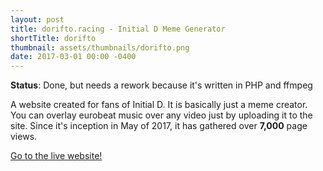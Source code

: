 ```yaml
---
layout: post
title: dorifto.racing - Initial D Meme Generator
shortTitle: dorifto
thumbnail: assets/thumbnails/dorifto.png
date: 2017-03-01 00:00 -0400
---
```



<!---
Write a really in depth explanation for this with more pictures and maybe refactor and redo my code
-->

**Status**: Done, but needs a rework because it's written in PHP and ffmpeg

A website created for fans of Initial D. It is basically just a meme creator. You can overlay eurobeat music over any video just by uploading it to the site. Since it's inception in May of 2017, it has gathered over **7,000** page views.

[Go to the live website!](https://dorifto.racing/)

